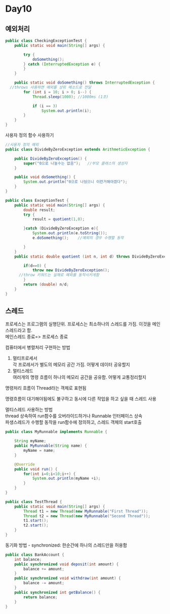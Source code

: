 # Day10

## 예외처리

~~~java
public class CheckingExceptionTest {
	public static void main(String[] args) {

		try {
			doSomething();
		} catch (InterruptedException e) {
		}
	}

	public static void doSomething() throws InterruptedException {
  //throws 사용하면 예외를 상위 메소드로 전달
		for (int i = 10; i > 0; i--) {
			Thread.sleep(1000); //1000ms (1초)

			if (i == 3)
				System.out.println(i);
		}
	}
}
~~~

사용자 정의 함수 사용하기
~~~java
//사용자 정의 예외
public class DivideByZeroException extends ArithmeticException {

	public DivideByZeroException() {
		super("0으로 나눌수는 없음");	//부모 클래스의 생성자
	}

	public void doSomething() {
		System.out.println("0으로 나눴으니 이런거해야겠다");
	}
}

public class ExceptionTest {
	public static void main(String[] args) {
		double result;
		try {
			result = quotient(1,0);

		}catch (DivideByZeroException e){
			System.out.println(e.toString());
			e.doSomething();	//예외의 경우 수행할 동작

		}
	}
	public static double quotient (int n, int d) throws DivideByZeroException{

		if(d==0) {
			throw new DivideByZeroException();
      //throw 키워드는 실제로 예외를 동작시키게함
		}
		return (double) n/d;
	}
}
~~~

## 스레드
프로세스는 프로그램의 실행단위. 프로세스는 최소하나의 스레드를 가짐. 이것을 메인 스레드라고 함.<br> 메인스레드 종료=> 프로세스 종료

컴퓨터에서 병렬처리 구현하는 방법
1. 멀티프로세서   
각 프로레서가 별도의 메모리 공간 가짐. 어떻게 데이터 공유할지
2. 멀티스레드<br>
여러개의 명령 흐름이 하나의 메모리 공간을 공유함. 어떻게 교통정리할지

명령처리 흐름이 Thread라는 객체로 표현됨

명령흐름이 대기해야됨에도 불구하고 동시에 다른 작업을 하고 싶을 때 스레드 사용

멀티스레드 사용하는 방법<br>
thread 상속하여 run함수를 오버라이드하거나
Runnable 인터페이스 상속<br>
 파생스레드가 수행할 동작을 run함수에 정의하고, 스레드 객체의 start호출

~~~java
public class MyRunnable implements Runnable {

	String myName;
	public MyRunnable(String name) {
		myName = name;
	}

	@Override
	public void run() {
		for(int i=0;i<10;i++) {
			System.out.println(myName +i);
		}
	}
}

public class TestThread {
	public static void main(String[] args) {
		Thread t1 = new Thread(new MyRunnable("First Thread"));
		Thread t2 = new Thread(new MyRunnable("Second Thread"));
		t1.start();
		t2.start();
	}
}
~~~

동기화 방법 - synchronized: 한순간에 하나의 스레드만을 허용함
~~~java
public class BankAccount {
	int balance;
	public synchronized void deposit(int amount) {
		balance += amount;
	}
	public synchronized void withdraw(int amount) {
		balance -= amount;
	}
	public synchronized int getBalance() {
		return balance;
	}
}
~~~
